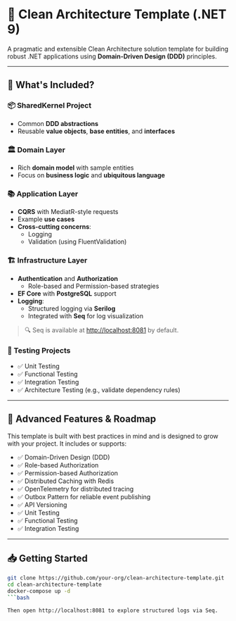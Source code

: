 # 🧱 Clean Architecture Template (.NET 9)

A pragmatic and extensible Clean Architecture solution template for building robust .NET applications using **Domain-Driven Design (DDD)** principles.

---

## 🧩 What's Included?

### 📦 SharedKernel Project
- Common **DDD abstractions**
- Reusable **value objects**, **base entities**, and **interfaces**

### 🏛 Domain Layer
- Rich **domain model** with sample entities
- Focus on **business logic** and **ubiquitous language**

### 📚 Application Layer
- **CQRS** with MediatR-style requests
- Example **use cases**
- **Cross-cutting concerns**:
  - Logging
  - Validation (using FluentValidation)

### 🏗 Infrastructure Layer
- **Authentication** and **Authorization**
  - Role-based and Permission-based strategies
- **EF Core** with **PostgreSQL** support
- **Logging**:
  - Structured logging via **Serilog**
  - Integrated with **Seq** for log visualization

> 🔍 Seq is available at [http://localhost:8081](http://localhost:8081) by default.

### 🧪 Testing Projects
- ✅ Unit Testing
- ✅ Functional Testing
- ✅ Integration Testing
- ✅ Architecture Testing (e.g., validate dependency rules)

---

## 🚀 Advanced Features & Roadmap

This template is built with best practices in mind and is designed to grow with your project. It includes or supports:

- ✅ Domain-Driven Design (DDD)
- ✅ Role-based Authorization
- ✅ Permission-based Authorization
- ✅ Distributed Caching with Redis
- ✅ OpenTelemetry for distributed tracing
- ✅ Outbox Pattern for reliable event publishing
- ✅ API Versioning
- ✅ Unit Testing
- ✅ Functional Testing
- ✅ Integration Testing

---

## 📥 Getting Started

```bash
git clone https://github.com/your-org/clean-architecture-template.git
cd clean-architecture-template
docker-compose up -d
```bash

Then open http://localhost:8081 to explore structured logs via Seq.
